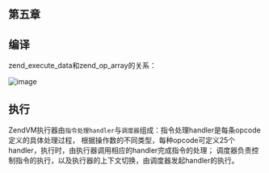 ## 第五章
编译
------------------------------------------------------------

zend_execute_data和zend_op_array的关系：

![image](https://github.com/born4love/PHP7-internal-dissect/blob/master/compile-execution/zend_execute_data.png)

执行
------------------------------------------------------------
ZendVM执行器由`指令处理handler`与`调度器`组成：指令处理handler是每条opcode定义的具体处理过程，
根据操作数的不同类型，每种opcode可定义25个handler，执行时，由执行器调用相应的handler完成指令的处理；
调度器负责控制指令的执行，以及执行器的上下文切换，由调度器发起handler的执行。
